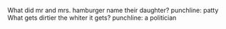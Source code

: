 What did mr and mrs. hamburger name their daughter?
punchline: patty
What gets dirtier the whiter it gets?
punchline: a politician 